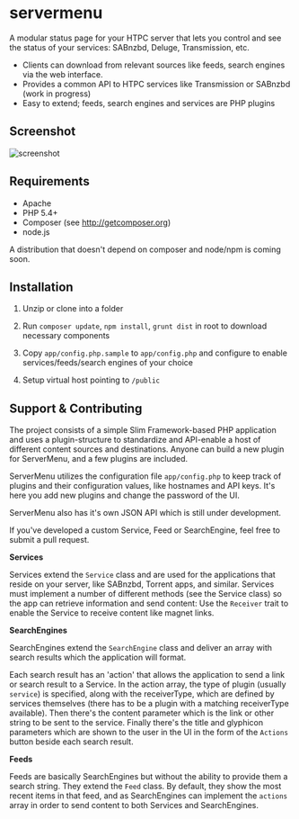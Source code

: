 servermenu
==========

A modular status page for your HTPC server that lets you control and see the status of your services: SABnzbd, Deluge, Transmission, etc.

* Clients can download from relevant sources like feeds, search engines
  via the web interface.
* Provides a common API to HTPC services like Transmission or SABnzbd (work in progress)
* Easy to extend; feeds, search engines and services are PHP plugins


Screenshot
----------

![screenshot](http://mu.ms/f/pPJedb.png?cached)


Requirements
------------

* Apache
* PHP 5.4+
* Composer (see http://getcomposer.org)
* node.js

A distribution that doesn't depend on composer and node/npm is coming soon.


Installation
------------

1) Unzip or clone into a folder

2) Run `composer update`, `npm install`, `grunt dist` in root to download necessary components

3) Copy `app/config.php.sample` to `app/config.php` and configure to enable services/feeds/search engines of your choice

4) Setup virtual host pointing to `/public`


Support & Contributing
----------------------

The project consists of a simple Slim Framework-based PHP application and uses a plugin-structure to standardize and API-enable a host of different content sources and destinations. Anyone can build a new plugin for ServerMenu, and a few plugins are included. 

ServerMenu utilizes the configuration file `app/config.php` to keep track of plugins and their configuration values, like hostnames and API keys. It's here you add new plugins and change the password of the UI.

ServerMenu also has it's own JSON API which is still under development.

If you've developed a custom Service, Feed or SearchEngine, feel free to submit a pull request. 

**Services**

Services extend the `Service` class and are used for the applications that reside on your server, like SABnzbd, Torrent apps, and similar. Services must implement a number of different methods (see the Service class) so the app can retrieve information and send content: Use the `Receiver` trait to enable the Service to receive content like magnet links.

**SearchEngines**

SearchEngines extend the `SearchEngine` class and deliver an array with search results which the application will format. 

Each search result has an 'action' that allows the application to send a link or search result to a Service. In the action array, the type of plugin (usually `service`) is specified, along with the receiverType, which are defined by services themselves (there has to be a plugin with a matching receiverType available). Then there's the content parameter which is the link or other string to be sent to the service. Finally there's the title and glyphicon parameters which are shown to the user in the UI in the form of the `Actions` button beside each search result.

**Feeds**

Feeds are basically SearchEngines but without the ability to provide them a search string. They extend the `Feed` class. By default, they show the most recent items in that feed, and as SearchEngines can implement the `actions` array in order to send content to both Services and SearchEngines.

